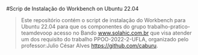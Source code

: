 #Scrip de Instalação do Workbench on Ubuntu 22.04
> Este repositório contém o script de instalação do Workbench para Ubuntu 22.04 para que os componentes do grupo trabalho-pratico-teamdevoop  acesso no Bando www.solahic.com.br que visa atender um dos requisito do trabalho PPOO-2022-2-UFLA, organizado pelo professor:Julio César Alves https://github.com/caburu.


